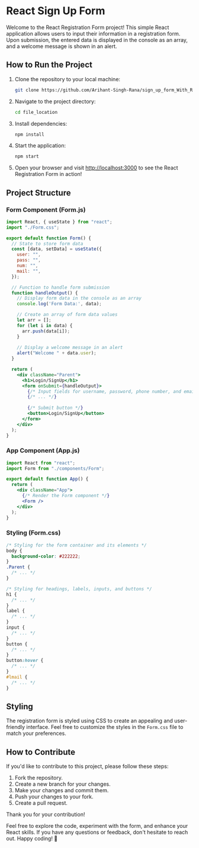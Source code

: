 # React Sign Up Form

Welcome to the React Registration Form project! This simple React application allows users to input their information in a registration form. Upon submission, the entered data is displayed in the console as an array, and a welcome message is shown in an alert.

## How to Run the Project

1. Clone the repository to your local machine:

   ```bash
   git clone https://github.com/Arihant-Singh-Rana/sign_up_form_With_React
   ```

2. Navigate to the project directory:

   ```bash
   cd file_location
   ```

3. Install dependencies:

   ```bash
   npm install
   ```

4. Start the application:

   ```bash
   npm start
   ```

5. Open your browser and visit [http://localhost:3000](http://localhost:3000) to see the React Registration Form in action!

## Project Structure

### Form Component (Form.js)

```jsx
import React, { useState } from "react";
import "./Form.css";

export default function Form() {
  // State to store form data
  const [data, setData] = useState({
    user: "",
    pass: "",
    num: "",
    mail: "",
  });

  // Function to handle form submission
  function handleOutput() {
    // Display form data in the console as an array
    console.log('Form Data:', data);

    // Create an array of form data values
    let arr = [];
    for (let i in data) {
      arr.push(data[i]);
    }
    
    // Display a welcome message in an alert
    alert("Welcome " + data.user);
  }

  return (
    <div className="Parent">
      <h1>Login/SignUp</h1>
      <form onSubmit={handleOutput}>
        {/* Input fields for username, password, phone number, and email */}
        {/* ... */}
        
        {/* Submit button */}
        <button>Login/SignUp</button>
      </form>
    </div>
  );
}
```

### App Component (App.js)

```jsx
import React from "react";
import Form from "./components/Form";

export default function App() {
  return (
    <div className="App">
      {/* Render the Form component */}
      <Form />
    </div>
  );
}
```

### Styling (Form.css)

```css
/* Styling for the form container and its elements */
body {
  background-color: #222222;
}
.Parent {
  /* ... */
}

/* Styling for headings, labels, inputs, and buttons */
h1 {
  /* ... */
}
label {
  /* ... */
}
input {
  /* ... */
}
button {
  /* ... */
}
button:hover {
  /* ... */
}
#lmail {
  /* ... */
}
```

## Styling

The registration form is styled using CSS to create an appealing and user-friendly interface. Feel free to customize the styles in the `Form.css` file to match your preferences.

## How to Contribute

If you'd like to contribute to this project, please follow these steps:

1. Fork the repository.
2. Create a new branch for your changes.
3. Make your changes and commit them.
4. Push your changes to your fork.
5. Create a pull request.

Thank you for your contribution!

Feel free to explore the code, experiment with the form, and enhance your React skills. If you have any questions or feedback, don't hesitate to reach out. Happy coding! 🚀
